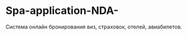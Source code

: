 Spa-application-NDA-
====================

Система онлайн бронирования виз, страховок, отелей, авиабилетов.

